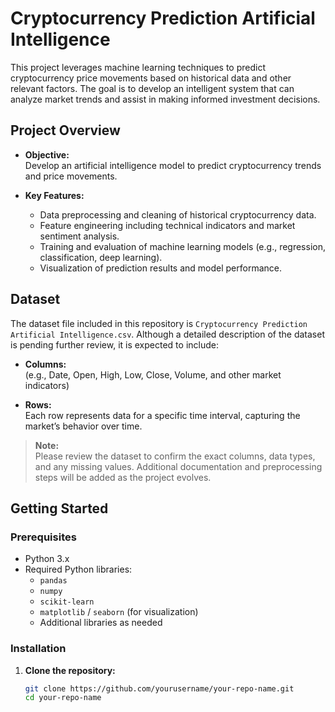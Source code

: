 # Cryptocurrency Prediction Artificial Intelligence

This project leverages machine learning techniques to predict cryptocurrency price movements based on historical data and other relevant factors. The goal is to develop an intelligent system that can analyze market trends and assist in making informed investment decisions.

## Project Overview

- **Objective:**  
  Develop an artificial intelligence model to predict cryptocurrency trends and price movements.

- **Key Features:**
  - Data preprocessing and cleaning of historical cryptocurrency data.
  - Feature engineering including technical indicators and market sentiment analysis.
  - Training and evaluation of machine learning models (e.g., regression, classification, deep learning).
  - Visualization of prediction results and model performance.

## Dataset

The dataset file included in this repository is `Cryptocurrency Prediction Artificial Intelligence.csv`. Although a detailed description of the dataset is pending further review, it is expected to include:

- **Columns:**  
  (e.g., Date, Open, High, Low, Close, Volume, and other market indicators)

- **Rows:**  
  Each row represents data for a specific time interval, capturing the market’s behavior over time.

> **Note:**  
> Please review the dataset to confirm the exact columns, data types, and any missing values. Additional documentation and preprocessing steps will be added as the project evolves.

## Getting Started

### Prerequisites

- Python 3.x
- Required Python libraries:
  - `pandas`
  - `numpy`
  - `scikit-learn`
  - `matplotlib` / `seaborn` (for visualization)
  - Additional libraries as needed

### Installation

1. **Clone the repository:**
   ```bash
   git clone https://github.com/yourusername/your-repo-name.git
   cd your-repo-name
